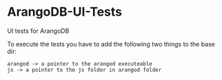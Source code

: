ArangoDB-UI-Tests
=================

UI tests for ArangoDB

To execute the tests you have to add the following two things to the base dir:

    arangod -> a pointer to the arangod executeable
    js -> a pointer to the js folder in arangod folder
